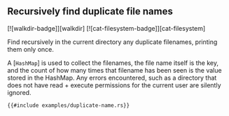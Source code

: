 ## Recursively find duplicate file names

[![walkdir-badge]][walkdir] [![cat-filesystem-badge]][cat-filesystem]

Find recursively in the current directory any duplicate filenames,
printing them only once.

A [`HashMap`] is used to collect the filenames, the file name itself is
the key, and the count of how many times that filename has been seen is
the value stored in the HashMap. Any errors encountered, such as a
directory that does not have read + execute permissions for the current
user are silently ignored.

```rust,no_run
{{#include examples/duplicate-name.rs}}
```
